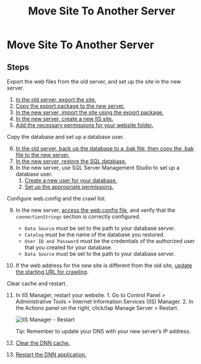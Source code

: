 ﻿---
uid: move-site-to-another-server
topic: move-site-to-another-server
locale: en
title: Move Site To Another Server
dnneditions: DNN Platform,Evoq Content,Evoq Engage
dnnversion: 09.02.00
parent-topic: administrators-sites-overview
related-topics: create-site,edit-site-properties,view-site,delete-site
---

# Move Site To Another Server

## Steps

Export the web files from the old server, and set up the site in the new server.

1.  [In the old server, export the site.](xref:export-site)
2.  [Copy the export package to the new server.](xref:transfer-an-export-package)
3.  [In the new server, import the site using the export package.](xref:import-site)
4.  [In the new server, create a new IIS site.](xref:set-up-iis)
5.  [Add the necessary permissions for your website folder.](xref:set-up-dnn-folder)

Copy the database and set up a database user.

6.  [In the old server, back up the database to a .bak file, then copy the .bak file to the new server.](https://docs.microsoft.com/en-us/sql/relational-databases/backup-restore/create-a-full-database-backup-sql-server)
7.  [In the new server, restore the SQL database.](https://docs.microsoft.com/en-us/sql/relational-databases/backup-restore/restore-a-database-backup-using-ssms)
8.  In the new server, use SQL Server Management Studio to set up a database user.
    1.  [Create a new user for your database.](xref:set-up-sql#tsk-set-up-sql__set-up-sql-user)
    2.  [Set up the appropriate permissions.](xref:set-up-sql#tsk-set-up-sql__db-owner-access)

Configure web.config and the crawl list.

9.  In the new server, [access the web.config file](xref:access-web-config), and verify that the `connectionStrings` section is correctly configured.
    
    *   `Data Source` must be set to the path to your database server.
    *   `Catalog` must be the name of the database you restored.
    *   `User ID and Password` must be the credentials of the authorized user that you created for your database.
    *   `Data Source` must be set to the path to your database server.
    
10.  If the web address for the new site is different from the old site, [update the starting URL for crawling](xref:edit-starting-url-in-crawl-list).

Clear cache and restart.

11.  In IIS Manager, restart your website.
    1.  Go to Control Panel \> Administrative Tools \> Internet Information Services (IIS) Manager.
    2.  In the Actions panel on the right, click/tap Manage Server \> Restart.
        
          
        
        ![IIS Manager - Restart](/images/scr-IISManager-restart.png)
        
          
        
        Tip: Remember to update your DNS with your new server’s IP address.
        
12.  [Clear the DNN cache.](xref:clear-cache)
13.  [Restart the DNN application.](xref:restart-application)
